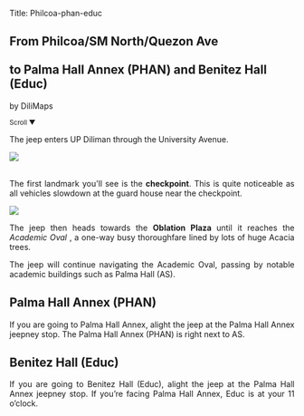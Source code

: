 Title: Philcoa-phan-educ

<section id='cover' class='cover active'>
<h1> From Philcoa/SM North/Quezon Ave <br><br>to Palma Hall Annex (PHAN) and Benitez Hall (Educ)</h1>
<p align='justify'>by DiliMaps </p>
<small class='scroll'>Scroll ▼</small>
</section>

<section id='philcoa'>
<p align='justify'>The jeep enters UP Diliman through the University Avenue.
</p>
</section>


<section id='checkpoint'>
<img src='https://lh5.googleusercontent.com/sMFt20bUa525jdRRFqegGWrHP-A4iiqN7wZCUrEv_Edn8tX7nf0VN4-dhMJww8Vi9VMnnEI764dF3HveU6Nq27hIrAt-W327uv3hsNWzkZudF9B4FnS2-Gus'>
<br><br>
<p align='justify'>
The first landmark you'll see is the <b>checkpoint</b>. This is quite noticeable as all vehicles slowdown at the guard house near the checkpoint.
</p>
</section>

  <section id='oble'>
    <img src='https://lh5.googleusercontent.com/Yz5J2JH1WOC3rDIvLnC-0kHeuK0F7Q8I7KXhRWGsx79Ev4f_xbZFySb49DLnGdWV-52yjPxcneu3kx2XpNdRy_e7hNYH-41eLrYwb7Q5HBn8saCd2RuffH4d'>
    <p align="justify">The jeep then heads towards the <b> Oblation Plaza </b> until it reaches the <i> Academic Oval </i>, a one-way busy thoroughfare lined by lots of huge Acacia trees.</p>
    </section>


<section id='as'>
<p align='justify'>
The jeep will continue navigating the Academic Oval, passing by notable academic buildings such as Palma Hall (AS).
</p>
</section>


<section id='phan'>
<h1> Palma Hall Annex (PHAN)</h1>
<p align='justify'>
If you are going to Palma Hall Annex, alight the jeep at the Palma Hall Annex jeepney stop. The Palma Hall Annex (PHAN) is right next to AS.
</p>
</section>


<section id='educ'>
<h1> Benitez Hall (Educ)</h1>
<p align='justify'>
If you are going to Benitez Hall (Educ), alight the jeep at the Palma Hall Annex jeepney stop. If you’re facing Palma Hall Annex, Educ is at your 11 o’clock.
</p>
</section>